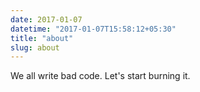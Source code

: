 ```yaml
---
date: 2017-01-07
datetime: "2017-01-07T15:58:12+05:30"
title: "about"
slug: about
---
```


We all write bad code. Let's start burning it.
